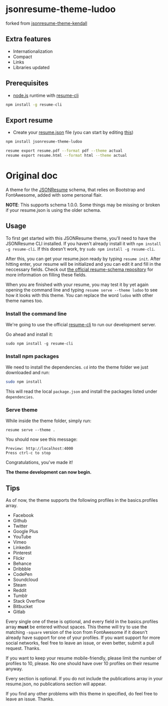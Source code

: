 # jsonresume-theme-ludoo

forked from [jsonresume-theme-kendall](https://github.com/LinuxBozo/jsonresume-theme-kendall)

## Extra features

- Internationalization
- Compact
- Links
- Libraries updated

## Prerequisites

- [node.js](https://nodejs.org/en/) runtime with [resume-cli](https://github.com/jsonresume/resume-cli/)

```bash
npm install -g resume-cli
```

## Export resume

- Create your [resume.json](https://jsonresume.org/schema/) file (you can start by editing [this](/resume.json))

```bash
npm install jsonresume-theme-ludoo

resume export resume.pdf --format pdf --theme actual
resume export resume.html --format html --theme actual
```


# Original doc

A theme for the [JSONResume](https://github.com/jsonresume/resume-schema) schema, that relies on Bootstrap and FontAwesome, added with some personal flair.

**NOTE**: This supports schema 1.0.0. Some things may be missing or broken if your resume.json is using the older schema.

## Usage

To first get started with this JSONResume theme, you'll need to have the JSONResume CLI installed. If you haven't already install it with `npm install -g resume-cli`. If this doesn't work, try `sudo npm install -g resume-cli`.

After this, you can get your resume.json ready by typing `resume init`. After hitting enter, your resume will be initialized and you can edit it and fill in the neccessary fields. Check out [the official resume-schema repository](https://github.com/jsonresume/resume-schema) for more information on filling these fields.

When you are finished with your resume, you may test it by yet again opening the command line and typing `resume serve --theme ludoo` to see how it looks with this theme. You can replace the word `ludoo` with other theme names too.

### Install the command line

We're going to use the official [resume-cli](https://github.com/jsonresume/resume-cli) to run our development server.

Go ahead and install it:

```
sudo npm install -g resume-cli
```

### Install npm packages

We need to install the dependencies. `cd` into the theme folder we just downloaded and run:

```bash
sudo npm install
```

This will read the local `package.json` and install the packages listed under `dependencies`.

### Serve theme

While inside the theme folder, simply run:

```
resume serve --theme .
```

You should now see this message:

```
Preview: http://localhost:4000
Press ctrl-c to stop
```

Congratulations, you've made it!

__The theme development can now begin.__

## Tips

As of now, the theme supports the following profiles in the basics.profiles array.

* Facebook
* Github
* Twitter
* Google Plus
* YouTube
* Vimeo
* Linkedin
* Pinterest
* Flickr
* Behance
* Dribbble
* CodePen
* Soundcloud
* Steam
* Reddit
* Tumblr
* Stack Overflow
* Bitbucket
* Gitlab

Every single one of these is optional, and every field in the basics.profiles array **must** be entered without spaces. This theme will try to use the matching `-square` version of the icon from FontAwesome if it doesn't already have support for one of your profiles. If you want support for more social networks, feel free to leave an issue, or even better, submit a pull request. Thanks.

If you want to keep your resume mobile-friendly, please limit the number of profiles to 10, please. No one should have over 10 profiles on their resume anyway.

Every section is optional. If you do not include the publications array in your resume.json, no publications section will appear.

If you find any other problems with this theme in specified, do feel free to leave an issue. Thanks.
